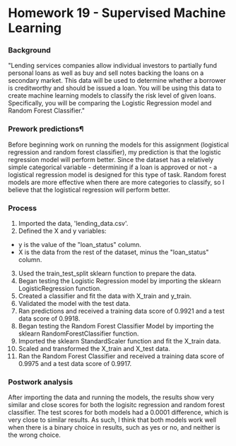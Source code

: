# Homework 19 - Supervised Machine Learning

### Background

"Lending services companies allow individual investors to partially fund personal loans as well as buy and sell notes backing the loans on a secondary market. This data will be used to determine whether a borrower is creditworthy and should be issued a loan.
You will be using this data to create machine learning models to classify the risk level of given loans. Specifically, you will be comparing the Logistic Regression model and Random Forest Classifier."


### Prework predictions¶

Before beginning work on running the models for this assignment (logistical regression and random forest classifier), my prediction is that the logistic regression model will perform better. Since the dataset has a relatively simple categorical variable - determining if a loan is approved or not - a logistical regression model is designed for this type of task. Random forest models are more effective when there are more categories to classify, so I believe that the logistical regression will perform better.

### Process

1. Imported the data, 'lending_data.csv'.
2. Defined the X and y variables:
  - y is the value of the "loan_status" column.
  - X is the data from the rest of the dataset, minus the "loan_status" column.
3. Used the train_test_split sklearn function to prepare the data.
4. Began testing the Logistic Regression model by importing the sklearn LogisticRegression function.
5. Created a classifier and fit the data with X_train and y_train.
6. Validated the model with the test data.
7. Ran predictions and received a training data score of 0.9921 and a test data score of 0.9918.
8. Began testing the Random Forest Classifier Model by importing the sklearn RandomForestClassifier function.
9. Imported the sklearn StandardScaler function and fit the X_train data.
10. Scaled and transformed the X_train and X_test data.
11. Ran the Random Forest Classifier and received a training data score of 0.9975 and a test data score of 0.9917.

### Postwork analysis
After importing the data and running the models, the results show very similar and close scores for both the logisitc regression and random forest classifier. The test scores for both models had a 0.0001 difference, which is very close to similar results. As such, I think that both models work well when there is a binary choice in results, such as yes or no, and neither is the wrong choice.